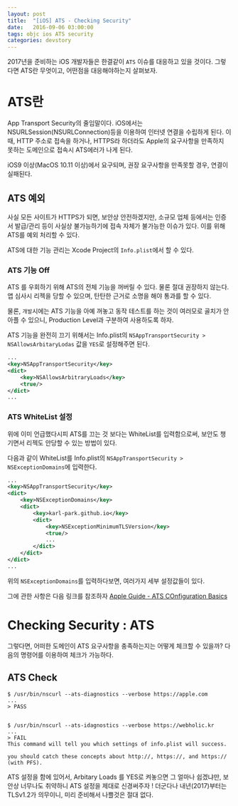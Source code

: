 ```yaml
---
layout: post
title:  "[iOS] ATS - Checking Security"
date:   2016-09-06 03:00:00
tags: objc ios ATS security
categories: devstory
---
```


2017년을 준비하는 iOS 개발자들은 한결같이 `ATS` 이슈를 대응하고 있을 것이다. 그렇다면 ATS란 무엇이고, 어떤점을 대응해야하는지 살펴보자.


# ATS란
App Transport Security의 줄임말이다.
iOS에서는 NSURLSession(NSURLConnection)등을 이용하여 인터넷 연결을 수립하게 된다. 이 때, HTTP 주소로 접속을 하거나, HTTPS라 하더라도 Apple의 요구사항을 만족하지 못하는 도메인으로 접속시 ATS에러가 나게 된다.

iOS9 이상(MacOS 10.11 이상)에서 요구되며, 권장 요구사항을 만족못할 경우, 연결이 실패된다.

## ATS 예외
사실 모든 사이트가 HTTPS가 되면, 보안상 안전하겠지만, 소규모 업체 등에서는 인증서 발급/관리 등이 사실상 불가능하기에 접속 자체가 불가능한 이슈가 있다. 이를 위해 ATS를 예외 처리할 수 있다.

ATS에 대한 기능 관리는  Xcode Project의 `Info.plist`에서 할 수 있다.

### ATS 기능 Off
ATS 를 우회하기 위해 ATS의 전체 기능을 꺼버릴 수 있다.
물론 절대 권장하지 않는다. 앱 심사시 리젝을 당할 수 있으며,
탄탄한 근거로 소명을 해야 통과를 할 수 있다.

물론, `개발`시에는 ATS 기능을 아예 꺼놓고 동작 테스트를 하는 것이 여러모로 골치가 안아플 수 있으니, Production Level과 구분하여 사용하도록 하자.

ATS 기능을 완전히 끄기 위해서는 Info.plist의 `NSAppTransportSecurity > NSAllowsArbitaryLodas` 값을 `YES`로 설정해주면 된다.

```xml
...
<key>NSAppTransportSecurity</key>
<dict>
    <key>NSAllowsArbitraryLoads</key>
    <true/>
</dict>
...
```


### ATS WhiteList 설정
위에 이미 언급했다시피 ATS를 끄는 것 보다는 WhiteList를 입력함으로써, 보안도 챙기면서 리젝도 안당할 수 있는 방법이 있다.

다음과 같이 WhiteList를 Info.plist의 `NSAppTransportSecurity > NSExceptionDomains`에 입력한다.

```xml
...
<key>NSAppTransportSecurity</key>
<dict>
    <key>NSExceptionDomains</key>
    <dict>
        <key>karl-park.github.io</key>
        <dict>
            <key>NSExceptionMinimumTLSVersion</key>
            <true/>
            ...
        </dict>
    </dict>
</dict>
...
```

위의 `NSExceptionDomains`를 입력하다보면, 여러가지 세부 설정값들이 있다.

그에 관한 사항은 다음 링크를 참조하자
[Apple Guide - ATS COnfiguration Basics](https://developer.apple.com/library/content/documentation/General/Reference/InfoPlistKeyReference/Articles/CocoaKeys.html#//apple_ref/doc/uid/TP40009251-SW35)





# Checking Security : ATS
그렇다면, 어떠한 도메인이 ATS 요구사항을 충족하는지는 어떻게 체크할 수 있을까?
다음의 명령어를 이용하여 체크가 가능하다.


## ATS Check
```shell
$ /usr/bin/nscurl --ats-diagnostics --verbose https://apple.com
...
> PASS


$ /usr/bin/nscurl --ats-idagnostics --verbose https://webholic.kr
...
> FAIL
This command will tell you which settings of info.plist will success.

you should catch these concepts about http://, https://, and https:// (with PFS).
```


ATS 설정을 함에 있어서, Arbitary Loads 를 YES로 켜놓으면 그 얼마나 쉽겠냐만,
보안상 너무나도 취약하니 ATS 설정을 제대로 신경써주자 !
더군다나 내년(2017)부터는 TLSv1.2가 의무이니, 미리 준비해서 나쁠것은 절대 없다.

